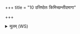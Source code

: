 +++
title = "10 उत्तिष्ठेतः किमिच्छन्तीदमागा"

+++
<details><summary>मूलम् (WS)</summary>

उत्तिष्ठेतः किमिच्छन्तीदमागा अहं त्वेडे अभिभूः स्वाद् गृहात्।  
शून्यैषी निर्ऋते याजगन्थोत्तिष्ठाराते प्र पत माति रंस्थाः ॥ १० ॥
</details>